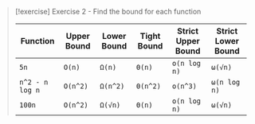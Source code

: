 > [!exercise] Exercise 2 - Find the bound for each function
>
> | Function         | Upper Bound | Lower Bound        | Tight Bound   | Strict Upper Bound | Strict Lower Bound |
> | ---------------- | ----------- | ------------------ | ------------- | ------------------ | ------------------ |
> | `5n`             | `O(n)`      | `Ω(n)`             | `Θ(n)`        | `o(n log n)`       | `ω(√n)`            |
> | `n^2 - n log n`  | `O(n^2)`    | `Ω(n^2)`           | `Θ(n^2)`      | `o(n^3)`           | `ω(n log n)`       |
> | `100n`           | `O(n^2)`    | `Ω(√n)`            | `Θ(n)`        | `o(n log n)`       | `ω(√n)`            |
